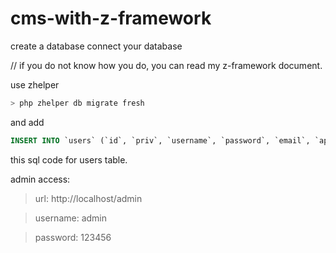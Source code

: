 # cms-with-z-framework

create a database
connect your database

// if you do not know how you do, you can read my z-framework document.

use zhelper
``` php
> php zhelper db migrate fresh
```

and add
```sql
INSERT INTO `users` (`id`, `priv`, `username`, `password`, `email`, `api_token`) VALUES (NULL, '1', 'admin', 'Y3h3enpo4ljd5AyZc9', 'admin@admin.com', 'test_api_token')
```
this sql code for users table.

admin access:

> url: http://localhost/admin

> username: admin

> password: 123456
